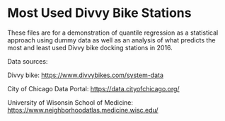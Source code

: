 # Most Used Divvy Bike Stations
These files are for a demonstration of quantile regression as a statistical approach using dummy data as well as an analysis of what predicts the most and least used Divvy bike docking stations in 2016.

Data sources:

Divvy bike: https://www.divvybikes.com/system-data

City of Chicago Data Portal: https://data.cityofchicago.org/

University of Wisonsin School of Medicine: https://www.neighborhoodatlas.medicine.wisc.edu/
